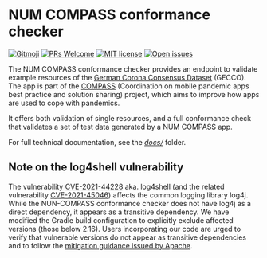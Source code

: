 # NUM COMPASS conformance checker

[![Gitmoji](https://img.shields.io/badge/gitmoji-%20😜%20😍-FFDD67.svg?style=flat)](https://gitmoji.dev)
[![PRs Welcome](https://img.shields.io/badge/PRs-welcome-brightgreen.svg?style=flat)](http://makeapullrequest.com)
[![MIT license](https://img.shields.io/badge/License-MIT-blue.svg)](https://opensource.org/licenses/MIT)
[![Open issues](https://img.shields.io/github/issues/NUMde/compass-num-conformance-checker?style=flat)](https://github.com/NUMde/compass-num-conformance-checker/issues)

The NUM COMPASS conformance checker provides an endpoint to validate example resources of the [German Corona Consensus Dataset](https://simplifier.net/guide/GermanCoronaConsensusDataSet-ImplementationGuide/Home) (GECCO). The app is part of the [COMPASS](https://num-compass.science/en/compass/profile/) (Coordination on mobile pandemic apps best practice and solution sharing) project, which aims to improve how apps are used to cope with pandemics.

It offers both validation of single resources, and a full conformance check that validates a set of test data generated by a NUM COMPASS app.

For full technical documentation, see the [_docs/_](./docs/README.md) folder.

## Note on the log4shell vulnerability

The vulnerability [CVE-2021-44228](https://nvd.nist.gov/vuln/detail/CVE-2021-44228)  aka. log4shell (and the related vulnerability [CVE-2021-45046](https://www.cve.org/CVERecord?id=CVE-2021-45046)) affects the common logging library log4j. While the NUN-COMPASS conformance checker does not have log4j as a direct dependency, it appears as a transitive dependency. We have modified the Gradle build configuration to explicitly exclude affected versions (those below 2.16). Users incorporating our code are urged to verify that vulnerable versions do not appear as transitive dependencies and to follow the [mitigation guidance issued by Apache](https://logging.apache.org/log4j/2.x/security.html).
